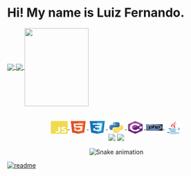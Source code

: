 <h1> Hi! My name is Luiz Fernando. </h1>

<div>
  <a href="https://github.com/LuizFernandoAlmeidaLrv">
  <img height="180em"   align="center" src="https://github-readme-stats.vercel.app/api?username=LuizFernandoAlmeidaLrv&show_icons=true&theme=react&include_all_commits=true&count_private=true"/>
  <img height="180em"  align="center" src="https://github-readme-stats.vercel.app/api/top-langs/?username=LuizFernandoAlmeidaLrv&layout=compact&langs_count=7&theme=react" />

  <img align="center" width="148" height="180" src="https://media1.tenor.com/images/68e8337fb4eb7e40645d832c64762a8b/tenor.gif?itemid=19443613">
</div>
 <br>
<div  align="center"> 
  <div style="display: inline_block"><br>
  <img align="center" alt="Rafa-Js" height="30" width="40" src="https://raw.githubusercontent.com/devicons/devicon/master/icons/javascript/javascript-plain.svg">
  <img align="center" alt="HTML" height="30" width="40" src="https://raw.githubusercontent.com/devicons/devicon/master/icons/html5/html5-original.svg">
  <img align="center" alt="CSS" height="30" width="40" src="https://raw.githubusercontent.com/devicons/devicon/master/icons/css3/css3-original.svg">
  <img align="center" alt="Python" height="30" width="40" src="https://raw.githubusercontent.com/devicons/devicon/master/icons/python/python-original.svg">
  <img align="center" alt="Csharp" height="30" width="40" src="https://raw.githubusercontent.com/devicons/devicon/master/icons/csharp/csharp-original.svg">
  <img align="center" alt="PHP" height="30" width="40" src="https://raw.githubusercontent.com/devicons/devicon/master/icons/php/php-original.svg">
  <img align="center" alt="java" height="30" width="40" src="https://raw.githubusercontent.com/devicons/devicon/master/icons/java/java-original.svg">
 
    
</div>
  <a href="https://www.instagram.com/caldasflamejantes/" target="_blank"><img src="https://img.shields.io/badge/-Instagram-%23E4405F?style=for-the-badge&logo=instagram&logoColor=white" target="_blank"></a>
  <a href="https://www.linkedin.com/in/ellen-maria-da-silva-caldas-4824b01a7](https://www.linkedin.com/in/luiz-fernando-almeidalrv/" target="_blank"><img src="https://img.shields.io/badge/-LinkedIn-%230077B5?style=for-the-badge&logo=linkedin&logoColor=white" target="_blank"></a> 
 
  ![Snake animation](https://github.com/LuizFernandoAlmeidaLrv/Home/blob/output/github-contribution-grid-snake.svg)
 
</div>
 
[![readme](https://github-readme-stats.vercel.app/api/pin/?username=LuizFernandoAlmeidaLrv&repo=LuizFernandoAlmeidaLrv&theme=react)](https://github.com/LuizFernandoAlmeidaLrv/Home)
